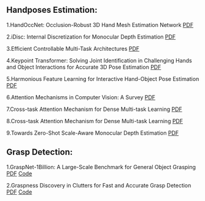 ## Handposes Estimation:

1.HandOccNet: Occlusion-Robust 3D Hand Mesh Estimation Network [PDF](https://arxiv.org/abs/2203.14564)

2.iDisc: Internal Discretization for Monocular Depth Estimation [PDF](https://arxiv.org/abs/2304.06334)

3.Efficient Controllable Multi-Task Architectures [PDF](https://openaccess.thecvf.com/content/ICCV2023/papers/Aich_Efficient_Controllable_Multi-Task_Architectures_ICCV_2023_paper.pdf)

4.Keypoint Transformer: Solving Joint Identification in Challenging Hands and Object Interactions for Accurate 3D Pose Estimation [PDF](https://openaccess.thecvf.com/content/CVPR2022/papers/Hampali_Keypoint_Transformer_Solving_Joint_Identification_in_Challenging_Hands_and_Object_CVPR_2022_paper.pdf)

5.Harmonious Feature Learning for Interactive Hand-Object Pose Estimation [PDF](https://openaccess.thecvf.com/content/CVPR2023/papers/Lin_Harmonious_Feature_Learning_for_Interactive_Hand-Object_Pose_Estimation_CVPR_2023_paper.pdf)

6.Attention Mechanisms in Computer Vision: A Survey [PDF](https://arxiv.org/pdf/2111.07624.pdf)

7.Cross-task Attention Mechanism for Dense Multi-task Learning [PDF](https://openaccess.thecvf.com/content/WACV2023/papers/Lopes_Cross-Task_Attention_Mechanism_for_Dense_Multi-Task_Learning_WACV_2023_paper.pdf)

8.Cross-task Attention Mechanism for Dense Multi-task Learning [PDF](https://openaccess.thecvf.com/content/WACV2023/papers/Lopes_Cross-Task_Attention_Mechanism_for_Dense_Multi-Task_Learning_WACV_2023_paper.pdf)

9.Towards Zero-Shot Scale-Aware Monocular Depth Estimation [PDF](https://arxiv.org/pdf/2306.17253.pdf)

## Grasp Detection:

1.GraspNet-1Billion: A Large-Scale Benchmark for General Object Grasping [PDF](https://openaccess.thecvf.com/content_CVPR_2020/papers/Fang_GraspNet-1Billion_A_Large-Scale_Benchmark_for_General_Object_Grasping_CVPR_2020_paper.pdf) [Code](https://github.com/graspnet/graspnet-baseline)

2.Graspness Discovery in Clutters for Fast and Accurate Grasp Detection [PDF](https://openaccess.thecvf.com/content/ICCV2021/papers/Wang_Graspness_Discovery_in_Clutters_for_Fast_and_Accurate_Grasp_Detection_ICCV_2021_paper.pdf) [Code](https://github.com/rhett-chen/graspness_implementation)


